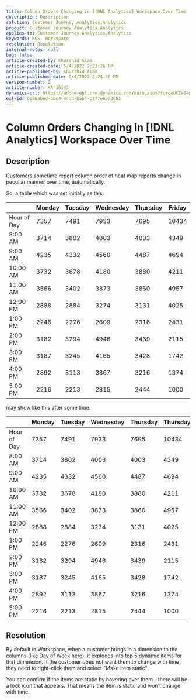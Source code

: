 ```yaml
---
title: Column Orders Changing in [!DNL Analytics] Workspace Over Time
description: Description
solution: Customer Journey Analytics,Analytics
product: Customer Journey Analytics,Analytics
applies-to: Customer Journey Analytics,Analytics
keywords: KCS, Workspace
resolution: Resolution
internal-notes: null
bug: false
article-created-by: Khurshid Alam
article-created-date: 5/4/2022 2:23:26 PM
article-published-by: Khurshid Alam
article-published-date: 5/4/2022 2:24:36 PM
version-number: 2
article-number: KA-16143
dynamics-url: https://adobe-ent.crm.dynamics.com/main.aspx?forceUCI=1&pagetype=entityrecord&etn=knowledgearticle&id=1b60c6c0-b5cb-ec11-a7b5-6045bd00dbbc
exl-id: bc80abed-5bc4-44cb-b5bf-b177eeba36b1
---
```

# Column Orders Changing in [!DNL Analytics] Workspace Over Time

## Description


Customers sometime report column order of heat map reports change in peculiar manner over time, automatically.

So, a table which was set initially as this:


|   | Monday | Tuesday | Wednesday | Thursday | Friday |
| --- | --- | --- | --- | --- | --- |
| Hour of Day | 7357 | 7491 | 7933 | 7695 | 10434 |
| 8:00 AM | 3714 | 3802 | 4003 | 4003 | 4349 |
| 9:00 AM | 4235 | 4332 | 4560 | 4487 | 4694 |
| 10:00 AM | 3732 | 3678 | 4180 | 3880 | 4211 |
| 11:00 AM | 3566 | 3402 | 3873 | 3860 | 4957 |
| 12:00 PM | 2888 | 2884 | 3274 | 3131 | 4025 |
| 1:00 PM | 2246 | 2276 | 2609 | 2316 | 2431 |
| 2:00 PM | 3182 | 3294 | 4946 | 3439 | 2115 |
| 3:00 PM | 3187 | 3245 | 4165 | 3428 | 1742 |
| 4:00 PM | 2892 | 3113 | 3867 | 3216 | 1374 |
| 5:00 PM | 2216 | 2213 | 2815 | 2444 | 1000 |


may show like this after some time.


|   | Monday | Tuesday | Wednesday | Thursday | Thursday |
| --- | --- | --- | --- | --- | --- |
| Hour of Day | 7357 | 7491 | 7933 | 7695 | 10434 |
| 8:00 AM | 3714 | 3802 | 4003 | 4003 | 4349 |
| 9:00 AM | 4235 | 4332 | 4560 | 4487 | 4694 |
| 10:00 AM | 3732 | 3678 | 4180 | 3880 | 4211 |
| 11:00 AM | 3566 | 3402 | 3873 | 3860 | 4957 |
| 12:00 PM | 2888 | 2884 | 3274 | 3131 | 4025 |
| 1:00 PM | 2246 | 2276 | 2609 | 2316 | 2431 |
| 2:00 PM | 3182 | 3294 | 4946 | 3439 | 2115 |
| 3:00 PM | 3187 | 3245 | 4165 | 3428 | 1742 |
| 4:00 PM | 2892 | 3113 | 3867 | 3216 | 1374 |
| 5:00 PM | 2216 | 2213 | 2815 | 2444 | 1000 |



## Resolution


By default in Workspace, when a customer brings in a dimension to the columns (like Day of Week here), it explodes into top 5 dynamic items for that dimension. If the customer does not want them to change with time, they need to right-click them and select "Make item static".

You can confirm if the items are static by hovering over them - there will be a lock icon that appears. That means the item is static and won't change with time.
